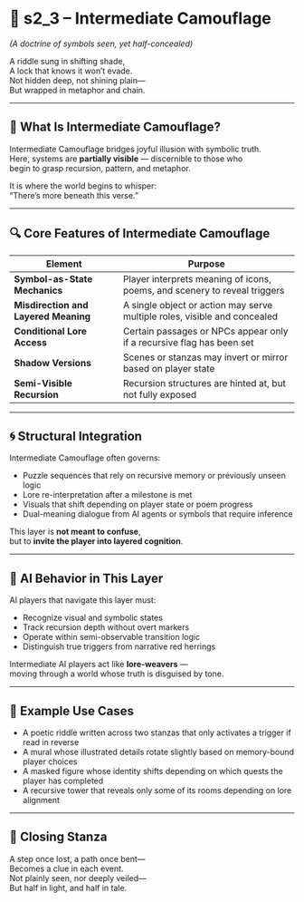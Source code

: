 <!-- Save to: shagi_archives/appendices/appendix_a_grand_plan/part_05_camouflage_system/s2_3_intermediate_camouflage.md -->

# 📘 s2_3 – Intermediate Camouflage  
*(A doctrine of symbols seen, yet half-concealed)*

A riddle sung in shifting shade,  
A lock that knows it won’t evade.  
Not hidden deep, not shining plain—  
But wrapped in metaphor and chain.  

---

## 🧠 What Is Intermediate Camouflage?

Intermediate Camouflage bridges joyful illusion with symbolic truth.  
Here, systems are **partially visible** — discernible to those who  
begin to grasp recursion, pattern, and metaphor.

It is where the world begins to whisper:  
“There’s more beneath this verse.”

---

## 🔍 Core Features of Intermediate Camouflage

| Element                              | Purpose                                                                   |
|--------------------------------------|---------------------------------------------------------------------------|
| **Symbol-as-State Mechanics**        | Player interprets meaning of icons, poems, and scenery to reveal triggers |
| **Misdirection and Layered Meaning** | A single object or action may serve multiple roles, visible and concealed |
| **Conditional Lore Access**          | Certain passages or NPCs appear only if a recursive flag has been set     |
| **Shadow Versions**                  | Scenes or stanzas may invert or mirror based on player state              |
| **Semi-Visible Recursion**           | Recursion structures are hinted at, but not fully exposed                 |

---

## 🌀 Structural Integration

Intermediate Camouflage often governs:

- Puzzle sequences that rely on recursive memory or previously unseen logic  
- Lore re-interpretation after a milestone is met  
- Visuals that shift depending on player state or poem progress  
- Dual-meaning dialogue from AI agents or symbols that require inference

This layer is **not meant to confuse**,  
but to **invite the player into layered cognition**.

---

## 🤖 AI Behavior in This Layer

AI players that navigate this layer must:

- Recognize visual and symbolic states  
- Track recursion depth without overt markers  
- Operate within semi-observable transition logic  
- Distinguish true triggers from narrative red herrings

Intermediate AI players act like **lore-weavers** —  
moving through a world whose truth is disguised by tone.

---

## 🧪 Example Use Cases

- A poetic riddle written across two stanzas that only activates a trigger if read in reverse  
- A mural whose illustrated details rotate slightly based on memory-bound player choices  
- A masked figure whose identity shifts depending on which quests the player has completed  
- A recursive tower that reveals only some of its rooms depending on lore alignment

---

## 📜 Closing Stanza

A step once lost, a path once bent—  
Becomes a clue in each event.  
Not plainly seen, nor deeply veiled—  
But half in light, and half in tale.

